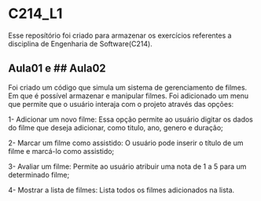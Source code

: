 # C214_L1

Esse reposítório foi criado para armazenar os exercícios referentes a disciplina de Engenharia de Software(C214). 

## Aula01 e ## Aula02

Foi criado um código que simula um sistema de gerenciamento de filmes. Em que é possível armazenar e manipular filmes. Foi adicionado um menu que permite que o usuário interaja com o projeto através das opções:

1- Adicionar um novo filme: Essa opção permite ao usuário digitar os dados do filme que deseja adicionar, como titulo, ano, genero e duração;

2- Marcar um filme como assistido: O usuário pode inserir o título de um filme e marcá-lo como assistido;

3- Avaliar um filme: Permite ao usuário atribuir uma nota de 1 a 5 para um determinado filme;

4- Mostrar a lista de filmes: Lista todos os filmes adicionados na lista.
